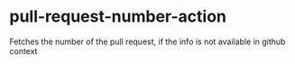 # pull-request-number-action
Fetches the number of the pull request, if the info is not available in github context
